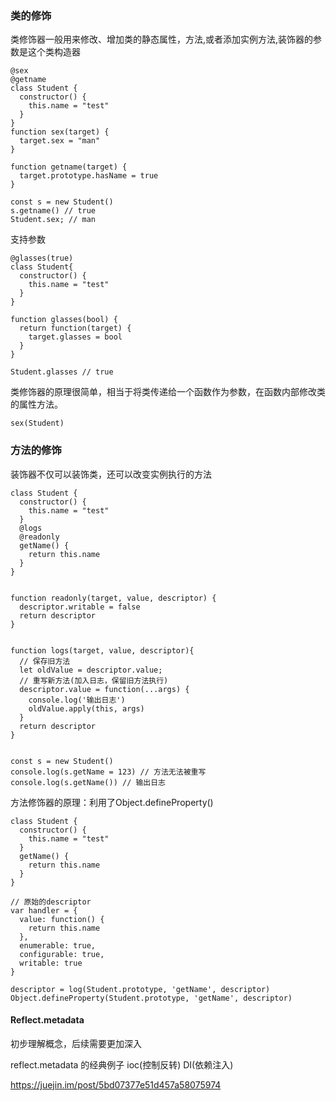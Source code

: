 ### 类的修饰
类修饰器一般用来修改、增加类的静态属性，方法,或者添加实例方法,装饰器的参数是这个类构造器
```
@sex
@getname
class Student {
  constructor() {
    this.name = "test"
  }
}
function sex(target) {
  target.sex = "man"
}

function getname(target) {
  target.prototype.hasName = true
}

const s = new Student()
s.getname() // true
Student.sex; // man
```

支持参数
```
@glasses(true)
class Student{
  constructor() {
    this.name = "test"
  }
}

function glasses(bool) {
  return function(target) {
    target.glasses = bool
  }
}

Student.glasses // true
```

类修饰器的原理很简单，相当于将类传递给一个函数作为参数，在函数内部修改类的属性方法。

```
sex(Student)
```


### 方法的修饰
装饰器不仅可以装饰类，还可以改变实例执行的方法
```
class Student {
  constructor() {
    this.name = "test"
  }
  @logs
  @readonly
  getName() {
    return this.name
  }
}


function readonly(target, value, descriptor) {
  descriptor.writable = false
  return descriptor
}


function logs(target, value, descriptor){
  // 保存旧方法
  let oldValue = descriptor.value;
  // 重写新方法(加入日志，保留旧方法执行)
  descriptor.value = function(...args) {
    console.log('输出日志')
    oldValue.apply(this, args)
  }
  return descriptor
}


const s = new Student()
console.log(s.getName = 123) // 方法无法被重写
console.log(s.getName()) // 输出日志
```

方法修饰器的原理：利用了Object.defineProperty()

```
class Student {
  constructor() {
    this.name = "test"
  }
  getName() {
    return this.name
  }
}

// 原始的descriptor
var handler = {
  value: function() {
    return this.name
  },
  enumerable: true,
  configurable: true,
  writable: true 
}

descriptor = log(Student.prototype, 'getName', descriptor)
Object.defineProperty(Student.prototype, 'getName', descriptor)

```


#### Reflect.metadata


初步理解概念，后续需要更加深入

reflect.metadata 的经典例子 ioc(控制反转) DI(依赖注入)

https://juejin.im/post/5bd07377e51d457a58075974